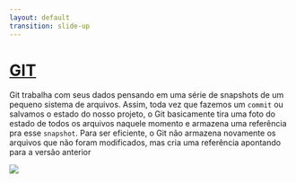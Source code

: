 ```yaml
---
layout: default
transition: slide-up
---
```


# [GIT](https://git-scm.com/book/en/v2/Getting-Started-What-is-Git%3F)

<div class="pb-4">

Git trabalha com seus dados pensando em uma série de snapshots de um pequeno sistema de arquivos. Assim, toda vez que fazemos um `commit` ou salvamos o estado do nosso projeto, o Git basicamente tira uma foto do estado de todos os arquivos naquele momento e armazena uma referência pra esse `snapshot`. Para ser eficiente, o Git não armazena novamente os arquivos que não foram modificados, mas cria uma referência apontando para a versão anterior

</div>

<img class="-mt-6" src="https://git-scm.com/book/en/v2/images/snapshots.png">